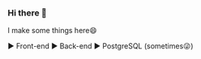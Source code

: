 ### Hi there 👋
I make some things here😄 

<span>▶️ Front-end</span>
<span>▶️ Back-end</span>
<span>▶️ PostgreSQL (sometimes😜)</span>

<!--
**karolsujeta/karolsujeta** is a ✨ _special_ ✨ repository because its `README.md` (this file) appears on your GitHub profile.

Here are some ideas to get you started:

- 🔭 I’m currently working on ...
- 🌱 I’m currently learning ...
- 👯 I’m looking to collaborate on ...
- 🤔 I’m looking for help with ...
- 💬 Ask me about ...
- 📫 How to reach me: ...
- 😄 Pronouns: ...
- ⚡ Fun fact: ...
-->
